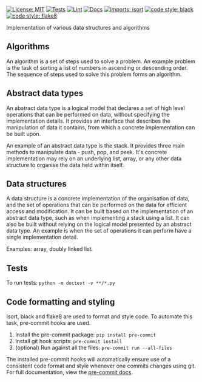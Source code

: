 [![License: MIT](https://img.shields.io/badge/license-MIT-green.svg)](https://github.com/onyonkaclifford/data-structures-and-algorithms/blob/main/LICENSE)
[![Tests](https://github.com/onyonkaclifford/data-structures-and-algorithms/actions/workflows/tests.yml/badge.svg?branch=main)](https://github.com/onyonkaclifford/data-structures-and-algorithms/actions/workflows/tests.yml)
[![Lint](https://github.com/onyonkaclifford/data-structures-and-algorithms/actions/workflows/lint.yml/badge.svg?branch=main)](https://github.com/onyonkaclifford/data-structures-and-algorithms/actions/workflows/lint.yml)
[![Docs](https://github.com/onyonkaclifford/data-structures-and-algorithms/actions/workflows/docs.yml/badge.svg?branch=main)](https://onyonkaclifford.github.io/data-structures-and-algorithms)
[![imports: isort](https://img.shields.io/badge/%20imports-isort-%231674b1?style=flat&labelColor=ef8336)](https://pycqa.github.io/isort/)
[![code style: black](https://img.shields.io/badge/code%20style-black-000000.svg)](https://github.com/psf/black)
[![code style: flake8](https://img.shields.io/badge/code%20style-flake8-orange.svg)](https://github.com/pycqa/flake8)

Implementation of various data structures and algorithms

## Algorithms
An algorithm is a set of steps used to solve a problem. An example problem is the task of sorting a list of numbers in
ascending or descending order. The sequence of steps used to solve this problem forms an algorithm.

## Abstract data types
An abstract data type is a logical model that declares a set of high level operations that can be performed on data,
without specifying the implementation details. It provides an interface that describes the manipulation of data it
contains, from which a concrete implementation can be built upon.

An example of an abstract data type is the stack. It provides three main methods to manipulate data - push, pop, and
peek. It's concrete implementation may rely on an underlying list, array, or any other data structure to organise the
data held within itself.

## Data structures
A data structure is a concrete implementation of the organisation of data, and the set of operations that can be
performed on the data for efficient access and modification. It can be built based on the implementation of an abstract
data type, such as when implementing a stack using a list. It can also be built without relying on the logical model
presented by an abstract data type. An example is when the set of operations it can perform have a single implementation
detail.

Examples: array, doubly linked list.

## Tests
To run tests: `python -m doctest -v **/*.py`

## Code formatting and styling
Isort, black and flake8 are used to format and style code. To automate this task, pre-commit hooks are used.

1. Install the pre-commit package: `pip install pre-commit`
2. Install git hook scripts: `pre-commit install`
3. (optional) Run against all the files: `pre-commit run --all-files`

The installed pre-commit hooks will automatically ensure use of a consistent code format and style whenever one commits
changes using git. For full documentation, view the [pre-commit docs](https://pre-commit.com/).
